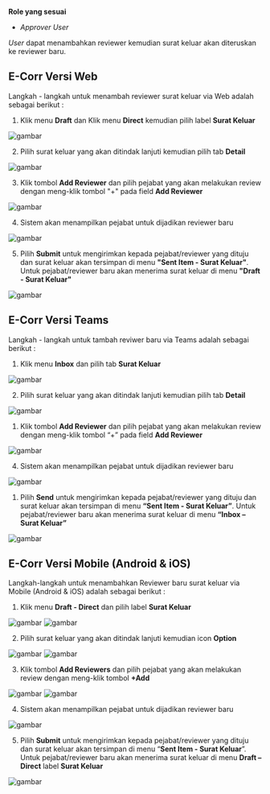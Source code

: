 **Role yang sesuai**

- *Approver User*

*User* dapat menambahkan reviewer kemudian surat keluar akan diteruskan ke reviewer baru.

## **E-Corr Versi Web**

Langkah - langkah untuk menambah reviewer surat keluar via Web adalah sebagai berikut :

1. Klik menu **Draft** dan Klik menu **Direct** kemudian pilih label **Surat Keluar**

![gambar](SuratKeluar/SK_Web/02SK47.png)

2. Pilih surat keluar yang akan ditindak lanjuti kemudian pilih tab **Detail**

![gambar](SuratKeluar/SK_Web/02SK48.png)

3. Klik tombol **Add Reviewer** dan pilih pejabat yang akan melakukan review dengan meng-klik tombol "+" pada field **Add Reviewer**

![gambar](SuratKeluar/SK_Web/02SK49.png)

4. Sistem akan menampilkan pejabat untuk dijadikan reviewer baru

![gambar](SuratKeluar/SK_Web/02SK50.png)

5. Pilih **Submit** untuk mengirimkan kepada pejabat/reviewer yang dituju dan surat keluar akan tersimpan di menu **"Sent Item - Surat Keluar"**. Untuk pejabat/reviewer baru akan menerima surat keluar di menu **"Draft - Surat Keluar"**

![gambar](SuratKeluar/SK_Web/02SK51.png)

## **E-Corr Versi Teams**

Langkah - langkah untuk tambah reviwer baru via Teams adalah sebagai berikut :

1. Klik menu **Inbox** dan pilih tab **Surat Keluar**
 
![gambar](SuratKeluar/SK_Teams/SK49.png)

2. Pilih surat keluar yang akan ditindak lanjuti kemudian pilih tab **Detail**
 
![gambar](SuratKeluar/SK_Teams/SK50.png)

1. Klik tombol **Add Reviewer** dan pilih pejabat yang akan melakukan review dengan meng-klik tombol “+” pada field **Add Reviewer**
 
![gambar](SuratKeluar/SK_Teams/SK51.png)

4. Sistem akan menampilkan pejabat untuk dijadikan reviewer baru
 
![gambar](SuratKeluar/SK_Teams/SK52.png)

1. Pilih **Send** untuk mengirimkan kepada pejabat/reviewer yang dituju dan surat keluar akan tersimpan di menu **“Sent Item - Surat Keluar”**. Untuk pejabat/reviewer baru akan menerima surat keluar di menu **“Inbox – Surat Keluar”**
 
![gambar](SuratKeluar/SK_Teams/SK53.png)

## **E-Corr Versi Mobile (Android & iOS)**

Langkah-langkah untuk menambahkan Reviewer baru surat keluar via Mobile (Android & iOS) adalah sebagai berikut :

1. Klik menu **Draft - Direct** dan pilih label **Surat Keluar**

![gambar](SuratKeluar/SK_Android/ReviewerSK/02A01.png) ![gambar](SuratKeluar/SK_Android/ReviewerSK/02A02.png)

2. Pilih surat keluar yang akan ditindak lanjuti kemudian icon **Option**
   
![gambar](SuratKeluar/SK_Android/ReviewerSK/02A03.png) ![gambar](SuratKeluar/SK_Android/ReviewerSK/02A04.png)

3. Klik tombol **Add Reviewers** dan pilih pejabat yang akan melakukan review dengan meng-klik tombol **+Add**
   
![gambar](SuratKeluar/SK_Android/ReviewerSK/02A05.png) ![gambar](SuratKeluar/SK_Android/ReviewerSK/02A06.png)

4. Sistem akan menampilkan pejabat untuk dijadikan reviewer baru

![gambar](SuratKeluar/SK_Android/ReviewerSK/02A07.png) 

5. Pilih **Submit** untuk mengirimkan kepada pejabat/reviewer yang dituju dan surat keluar akan tersimpan di menu “**Sent Item - Surat Keluar**”. Untuk pejabat/reviewer baru akan menerima surat keluar di menu **Draft – Direct** label **Surat Keluar**

![gambar](SuratKeluar/SK_Android/ReviewerSK/02A08.png)


